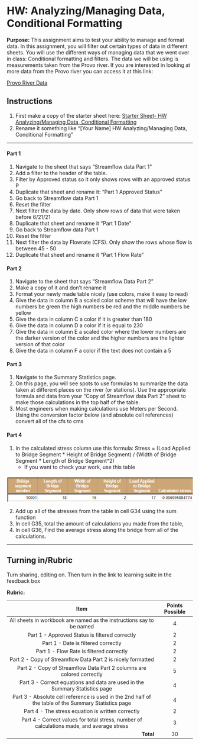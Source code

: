 #  HW: Analyzing/Managing Data, Conditional Formatting

**Purpose:** This assignment aims to test your ability to manage and format data. In this assignment, you will filter out certain types of data in different sheets. You will use the different ways of managing data that we went over in class: Conditional formatting and filters. The data we will be using is measurements taken from the Provo river. If you are interested in looking at more data from the Provo river you can access it at this link: 

[Provo River Data]([https://www.benlcollins.com/spreadsheets/vlookup-function/](https://waterdata.usgs.gov/monitoring-location/10163000/#parameterCode=00065&period=P7D))  
   
## Instructions
1. First make a copy of the starter sheet here:
   [Starter Sheet- HW Analyzing/Managing Data, Conditional Formatting](https://docs.google.com/spreadsheets/d/1z9aHndUNtykZRRPncvE9h9ZbW7JfEta5npLSiirBanQ/edit?usp=sharing)
2. Rename it something like “[Your Name] HW Analyzing/Managing Data, Conditional Formatting”

---

#### Part 1

1. Navigate to the sheet that says “Streamflow data Part 1”
2. Add a filter to the header of the table.
3. Filter by Approved status so it only shows rows with an approved status P
4. Duplicate that sheet and rename it: “Part 1 Approved Status”
5. Go back to Streamflow data Part 1
6. Reset the filter
7. Next filter the data by date. Only show rows of data that were taken before 6/21/21
8. Duplicate that sheet and rename it “Part 1 Date”
9. Go back to Streamflow data Part 1
10. Reset the filter
11. Next filter the data by Flowrate (CFS). Only show the rows whose flow is between 45 - 50
12. Duplicate that sheet and rename it “Part 1 Flow Rate”

#### Part 2

1. Navigate to the sheet that says “Streamflow Data Part 2”
2. Make a copy of it and don’t rename it
3. Format your newly made table nicely (use colors, make it easy to read)
4. Give the data in column B a scaled color scheme that will have the low numbers be green the high numbers be red and the middle numbers be yellow
5. Give the data in column C a color if it is greater than 180
6. Give the data in column D a color if it is equal to 230
7. Give the data in column E a scaled color where the lower numbers are the darker version of the color and the higher numbers are the lighter version of that color
8. Give the data in column F a color if the text does not contain a 5

#### Part 3

1. Navigate to the Summary Statistics page.
2. On this page, you will see spots to use formulas to summarize the data taken at different places on the river (or stations). Use the appropriate formula and data from your “Copy of Streamflow data Part 2” sheet to make those calculations in the top half of the table.
3. Most engineers when making calculations use Meters per Second. Using the conversion factor below (and absolute cell references) convert all of the cfs to cms

#### Part 4

1. In the calculated stress column use this formula: Stress = (Load Applied to Bridge Segment * Height of Bridge Segment) / (Width of Bridge Segment * Length of Bridge Segment^2)
   * If you want to check your work, use this table

![HW_1.3_Stressssss.png](images/HW_1.3_Stressssss.png)

2. Add up all of the stresses from the table in cell G34 using the sum function
3. In cell G35, total the amount of calculations you made from the table,
4. In cell G36, Find the average stress along the bridge from all of the calculations.

---

## Turning in/Rubric
Turn sharing, editing on. Then turn in the link to learning suite in the feedback box

**Rubric:**

|                       Item                       | Points Possible |
|:------------------------------------------------:|:---------------:|
|All sheets in workbook are named as the instructions say to be named |        4        |
| Part 1 - Approved Status is filtered correctly   |       2         |
| Part 1 - Date  is filtered correctly         |       2         |
| Part 1 - Flow Rate is filtered correctly|       2         |
| Part 2 - Copy of Streamflow Data Part 2 is nicely formatted |       2         |
| Part 2 - Copy of Streamflow Data Part 2 columns are colored correctly           |       5         |
| Part 3 - Correct equations and data are used in the Summary Statistics page                |       4         |
| Part 3 - Absolute cell reference is used in the 2nd half of the table of the Summary Statistics page        |       4         |
| Part 4 - The stress equation is written correctly             |        2        |
| Part 4 - Correct values for total stress, number of calculations made, and average stress                   |        3        |
|  <div style="text-align: right">**Total**</div>  |       30        |
